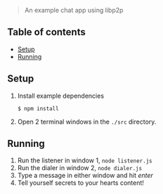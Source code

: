 > An example chat app using libp2p

## Table of contents <!-- omit in toc -->

- [Setup](#setup)
- [Running](#running)

## Setup

1. Install example dependencies
    ```console
    $ npm install
    ```
2. Open 2 terminal windows in the `./src` directory.

## Running

1. Run the listener in window 1, `node listener.js`
2. Run the dialer in window 2, `node dialer.js`
3. Type a message in either window and hit *enter*
4. Tell yourself secrets to your hearts content!
